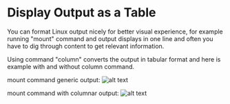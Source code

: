 # Display Output as a Table

You can format Linux output nicely for better visual experience, for example running "mount" command and output displays in one line and often you have to dig through content to get relevant information.

Using command "column" converts the output in tabular format and here is example with and without column command.

mount command generic output:
![alt text](http://imgur.com/63GQw9l "Logo Title Text 1")

mount command with columnar output:
![alt text](http://imgur.com/x8lHE3D "Logo Title Text 1")
